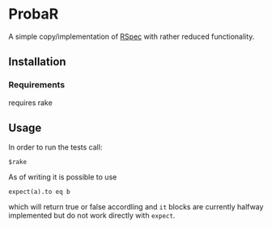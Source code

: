 # ProbaR

A simple copy/implementation of 
[RSpec](https://rspec.info)
with rather reduced functionality.

## Installation

### Requirements

requires rake

## Usage

In order to run the tests call:
```
$rake
```

As of writing it is possible to use
```
expect(a).to eq b
```
which will return true or false accordling
and `it` blocks are currently halfway implemented but do not
work directly with `expect`.

